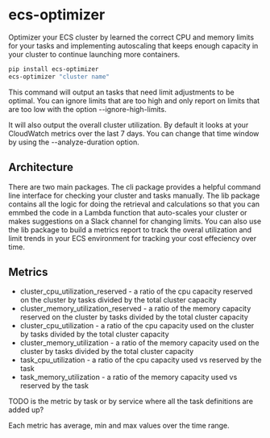 # ecs-optimizer
Optimizer your ECS cluster by learned the correct CPU and memory limits for your tasks and implementing autoscaling that keeps enough capacity in your cluster to continue launching more containers.

```sh
pip install ecs-optimizer
ecs-optimizer "cluster name"
```

This command will output an tasks that need limit adjustments to be optimal. You can ignore limits that are too high and only report on limits that are too low with the option --ignore-high-limits.

It will also output the overall cluster utilization. By default it looks at your CloudWatch metrics over the last 7 days. You can change that time window by using the --analyze-duration option.

## Architecture
There are two main packages. The cli package provides a helpful command line interface for checking your cluster and tasks manually. The lib package contains all the logic for doing the retrieval and calculations so that you can emmbed the code in a Lambda function that auto-scales your cluster or makes suggestions on a Slack channel for changing limits. You can also use the lib package to build a metrics report to track the overal utilization and limit trends in your ECS environment for tracking your cost effeciency over time.

## Metrics
* cluster_cpu_utilization_reserved - a ratio of the cpu capacity reserved on the cluster by tasks divided by the total cluster capacity
* cluster_memory_utilization_reserved - a ratio of the memory capacity reserved on the cluster by tasks divided by the total cluster capacity
* cluster_cpu_utilization - a ratio of the cpu capacity used on the cluster by tasks divided by the total cluster capacity
* cluster_memory_utilization - a ratio of the memory capacity used on the cluster by tasks divided by the total cluster capacity 
* task_cpu_utilization - a ratio of the cpu capacity used vs reserved by the task 
* task_memory_utilization - a ratio of the memory capacity used vs reserved by the task

TODO is the metric by task or by service where all the task definitions are added up?

Each metric has average, min and max values over the time range.
